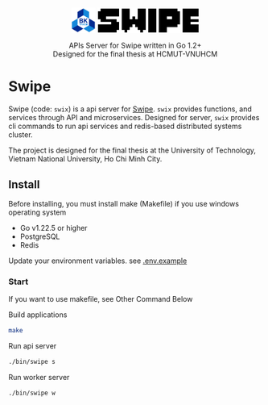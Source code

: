 <h3 align="center">
    <img src="./logo/hcmut.png" align=top height="50px">
    <img src="./logo/logo.svg" alt="logo" height="50px" align=top>
</h3>
<p align="center">
APIs Server for Swipe written in Go 1.2+ <br>
Designed for the final thesis at HCMUT-VNUHCM
</p>

# Swipe

Swipe (code: `swix`) is a api server for [Swipe](https://github.com/swclabs/swipe). `swix` provides functions, and services through API and microservices. Designed for server, `swix` provides cli commands to run api services and redis-based distributed systems cluster.

The project is designed for the final thesis at the University of Technology, Vietnam National University, Ho Chi Minh City.

## Install

Before installing, you must install make (Makefile) if you use windows operating system

- Go v1.22.5 or higher
- PostgreSQL
- Redis

Update your environment variables. see [.env.example](./.env.example)

### Start

If you want to use makefile, see Other Command Below

Build applications

```bash
make
```

Run api server

```bash
./bin/swipe s
```

Run worker server

```bash
./bin/swipe w
```
